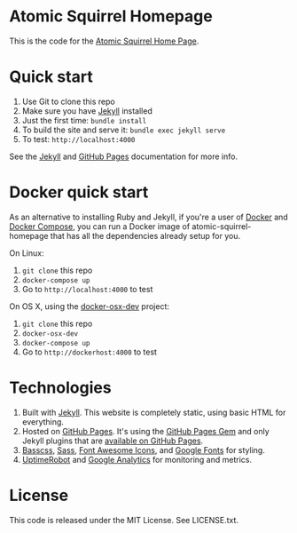 # Atomic Squirrel Homepage

This is the code for the [Atomic Squirrel Home Page](https://www.atomic-squirrel.net).

# Quick start

1. Use Git to clone this repo
1. Make sure you have [Jekyll](http://jekyllrb.com/docs/installation/) installed
1. Just the first time: `bundle install`
1. To build the site and serve it: `bundle exec jekyll serve`
1. To test: `http://localhost:4000`

See the [Jekyll](http://jekyllrb.com/) and [GitHub Pages](https://pages.github.com/)
documentation for more info.

# Docker quick start

As an alternative to installing Ruby and Jekyll, if you're a user of
[Docker](https://www.docker.com/) and [Docker 
Compose](https://docs.docker.com/compose/), you can run a Docker image of 
atomic-squirrel-homepage that has all the dependencies already setup for you.

On Linux:

1. `git clone` this repo
2. `docker-compose up`
3. Go to `http://localhost:4000` to test 

On OS X, using the [docker-osx-dev](https://github.com/brikis98/docker-osx-dev)
project:

1. `git clone` this repo
2. `docker-osx-dev`
3. `docker-compose up`
4. Go to `http://dockerhost:4000` to test

# Technologies

1. Built with [Jekyll](http://jekyllrb.com/). This website is completely static, 
   using basic HTML for everything.
1. Hosted on [GitHub Pages](https://pages.github.com/). It's using the 
   [GitHub Pages Gem](https://help.github.com/articles/using-jekyll-with-pages/)
   and only Jekyll plugins that are 
   [available on GitHub Pages](https://help.github.com/articles/repository-metadata-on-github-pages/).
1. [Basscss](http://www.basscss.com/), [Sass](http://sass-lang.com/),
   [Font Awesome Icons](http://fortawesome.github.io/Font-Awesome/icons/),
   and [Google Fonts](https://www.google.com/fonts) for styling.
1. [UptimeRobot](http://uptimerobot.com/) and 
   [Google Analytics](http://www.google.com/analytics/) for monitoring and
   metrics.

# License

This code is released under the MIT License. See LICENSE.txt.